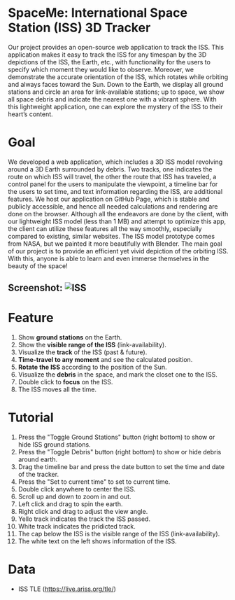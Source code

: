 # SpaceMe: International Space Station (ISS) 3D Tracker
Our project provides an open-source web application to track the ISS. This application makes it easy to track the ISS for any timespan by the 3D depictions of the ISS, the Earth, etc., with functionality for the users to specify which moment they would like to observe. Moreover, we demonstrate the accurate orientation of the ISS, which rotates while orbiting and always faces toward the Sun. Down to the Earth, we display all ground stations and circle an area for link-available stations; up to space, we show all space debris and indicate the nearest one with a vibrant sphere. With this lightweight application, one can explore the mystery of the ISS to their heart’s content.

# Goal
We developed a web application, which includes a 3D ISS model revolving around a 3D Earth surrounded by debris. Two tracks, one indicates the route on which ISS will travel, the other the route that ISS has traveled, a control panel for the users to manipulate the viewpoint, a timeline bar for the users to set time, and text information regarding the ISS, are additional features. We host our application on GitHub Page, which is stable and publicly accessible, and hence all needed calculations and rendering are done on the browser. Although all the endeavors are done by the client, with our lightweight ISS model (less than 1 MB) and attempt to optimize this app, the client can utilize these features all the way smoothly, especially compared to existing, similar websites. The ISS model prototype comes from NASA, but we painted it more beautifully with Blender. The main goal of our project is to provide an efficient yet vivid depiction of the orbiting ISS. With this, anyone is able to learn and even immerse themselves in the beauty of the space!

**Screenshot:**
![ISS](https://user-images.githubusercontent.com/72482679/224536718-dd2ead6b-8641-4eea-ad04-22ef67456700.png)
---

# Feature
1.  Show **ground stations** on the Earth.
2.  Show the **visible range of the ISS** (link-availability).
3.  Visualize the **track** of the ISS (past & future).
4.  **Time-travel to any moment** and see the calculated position.
5.  **Rotate the ISS** according to the position of the Sun.
6.  Visualize the **debris** in the space, and mark the closet one to the ISS.
7.  Double click to **focus** on the ISS.
8.  The ISS moves all the time.

# Tutorial
1.  Press the "Toggle Ground Stations" button (right bottom) to show or hide ISS ground stations. 
2.  Press the "Toggle Debris" button (right bottom) to show or hide debris around earth.
3.  Drag the timeline bar and press the date button to set the time and date of the tracker.
4.  Press the "Set to current time" to set to current time.
5.  Double click anywhere to center the ISS.
6.  Scroll up and down to zoom in and out.
7.  Left click and drag to spin the earth.
8.  Right click and drag to adjust the view angle.
9.  Yello track indicates the track the ISS passed.
10. White track indicates the pridicted track.
11. The cap below the ISS is the visible range of the ISS (link-availability).
12. The white text on the left shows information of the ISS.

# Data
- ISS TLE (https://live.ariss.org/tle/)
